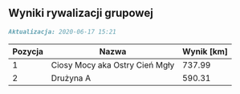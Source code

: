 ## Wyniki rywalizacji grupowej

```markdown
Aktualizacja: 2020-06-17 15:21
```

Pozycja | Nazwa | Wynik [km] |
------------ | -------------  | -------------
 1 |Ciosy Mocy aka Ostry Cień Mgły | 737.99 
 2 |Drużyna A | 590.31